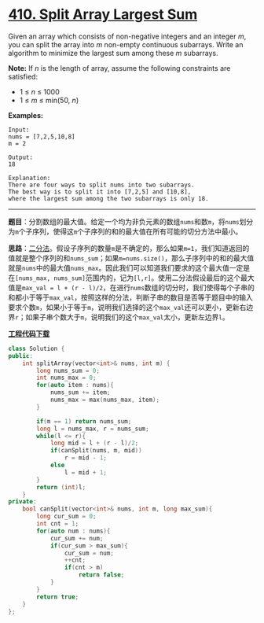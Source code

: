 # [410. Split Array Largest Sum](https://leetcode.com/problems/split-array-largest-sum/)

Given an array which consists of non-negative integers and an integer *m*, you can split the array into *m* non-empty continuous subarrays. Write an algorithm to minimize the largest sum among these *m* subarrays.

**Note:**
If *n* is the length of array, assume the following constraints are satisfied:

- 1 ≤ *n* ≤ 1000
- 1 ≤ *m* ≤ min(50, *n*)

**Examples:**

```
Input:
nums = [7,2,5,10,8]
m = 2

Output:
18

Explanation:
There are four ways to split nums into two subarrays.
The best way is to split it into [7,2,5] and [10,8],
where the largest sum among the two subarrays is only 18.
```

-----

**题目**：分割数组的最大值。给定一个均为非负元素的数组`nums`和数`m`，将`nums`划分为`m`个子序列，使得这`m`个子序列的和的最大值在所有可能的切分方法中最小。

**思路**：[二分法](https://leetcode.com/problems/split-array-largest-sum/discuss/89817/Clear-Explanation%3A-8ms-Binary-Search-Java)。假设子序列的数量`m`是不确定的，那么如果`m=1`，我们知道返回的值就是整个序列的和`nums_sum`；如果`m=nums.size()`，那么子序列中的和的最大值就是`nums`中的最大值`nums_max`。因此我们可以知道我们要求的这个最大值一定是在`[nums_max, nums_sum]`范围内的，记为`[l,r]`。使用二分法假设最后的这个最大值是`max_val = l + (r - l)/2`，在进行`nums`数组的切分时，我们使得每个子串的和都小于等于`max_val`，按照这样的分法，判断子串的数目是否等于题目中的输入要求个数`m`，如果小于等于`m`，说明我们选择的这个`max_val`还可以更小，更新右边界`r`；如果子串个数大于`m`，说明我们的这个`max_val`太小，更新左边界`l`。

[**工程代码下载**](https://github.com/shenkh/leetcode)

```cpp
class Solution {
public:
    int splitArray(vector<int>& nums, int m) {
        long nums_sum = 0;
        int nums_max = 0;
        for(auto item : nums){
            nums_sum += item;
            nums_max = max(nums_max, item);
        }

        if(m == 1) return nums_sum;
        long l = nums_max, r = nums_sum;
        while(l <= r){
            long mid = l + (r - l)/2;
            if(canSplit(nums, m, mid))
                r = mid - 1;
            else
                l = mid + 1;
        }
        return (int)l;
    }
private:
    bool canSplit(vector<int>& nums, int m, long max_sum){
        long cur_sum = 0;
        int cnt = 1;
        for(auto num : nums){
            cur_sum += num;
            if(cur_sum > max_sum){
                cur_sum = num;
                ++cnt;
                if(cnt > m)
                    return false;
            }
        }
        return true;
    }
};
```